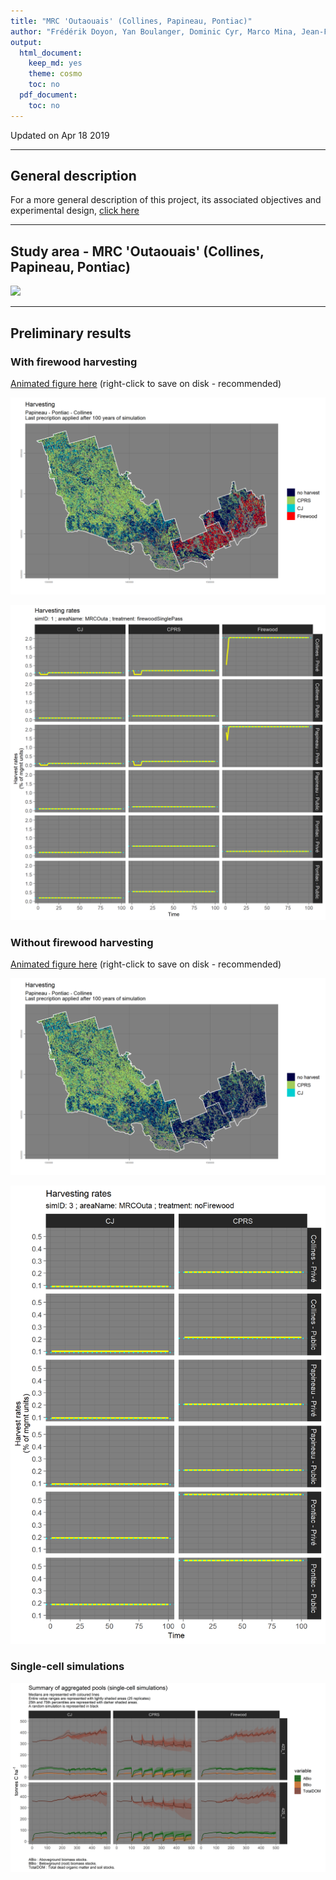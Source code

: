 ```yaml
---
title: "MRC 'Outaouais' (Collines, Papineau, Pontiac)"
author: "Frédérik Doyon, Yan Boulanger, Dominic Cyr, Marco Mina, Jean-François Sénécal.\nRepository maintained by Dominic Cyr"
output:
  html_document:
    keep_md: yes
    theme: cosmo
    toc: no
  pdf_document:
    toc: no
---
```


Updated on Apr 18 2019


-------


## General description

For a more general description of this project, its associated objectives and experimental design, [click here][1]



-----------


## Study area - MRC 'Outaouais' (Collines, Papineau, Pontiac)


![](figures/initialBiomass_MRCOuta.png)



-----------
## Preliminary results 
  

### With firewood harvesting  

[Animated figure here][2] (right-click to save on disk - recommended)


![](figures/harv_MRCOuta_firewoodSinglePass_lastPrescr.png)
  
  
![](figures/harvRates_MRCOuta_1.png)



### Without firewood harvesting  
  
[Animated figure here][3] (right-click to save on disk - recommended)

![](figures/harv_MRCOuta_noFirewood_lastPrescr.png)
  
  
![](figures/harvRates_MRCOuta_3.png)


### Single-cell simulations
![](figures/pools_Summary_singleCellSims_MRCOuta.png)


[1]: https://github.com/dcyr/firewood_landis/
[2]: https://github.com/dcyr/firewood_landis/blob/master/figures/harv_MRCOuta_firewoodSinglePass_anim.gif
[3]: https://github.com/dcyr/firewood_landis/blob/master/figures/harv_MRCOuta_noFirewood_anim.gif


